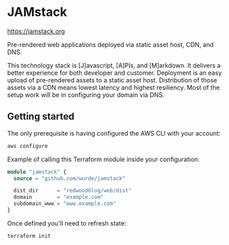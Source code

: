 # JAMstack

https://jamstack.org

Pre-rendered web applications deployed via static asset host, CDN, and DNS.

This technology stack is [J]avascript, [A]PIs, and [M]arkdown. It delivers a better experience for both developer and customer.  Deployment is an easy upload of pre-rendered assets to a static asset host. Distribution of those assets via a CDN means lowest latency and highest resiliency. Most of the setup work will be in configuring your domain via DNS.

## Getting started

The only prerequisite is having configured the AWS CLI with your account:

```bash
aws configure
```

Example of calling this Terraform module inside your configuration:

```terraform
module "jamstack" {
  source = "github.com/wurde/jamstack"

  dist_dir      = "redwoodblog/web/dist"
  domain        = "example.com"
  subdomain_www = "www.example.com"
}
```

Once defined you'll need to refresh state:

```bash
terraform init
```
